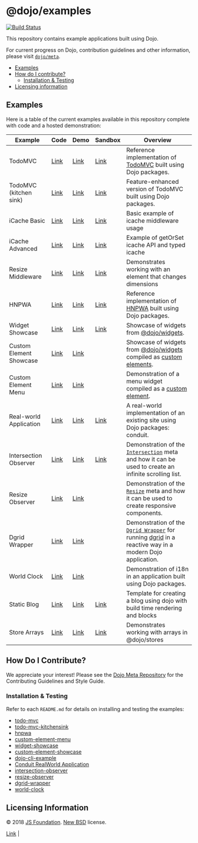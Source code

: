 # @dojo/examples

[![Build Status](https://travis-ci.org/dojo/examples.svg?branch=master)](https://travis-ci.org/dojo/examples)

This repository contains example applications built using Dojo.

For current progress on Dojo, contribution guidelines and other information, please visit [`dojo/meta`](https://github.com/dojo/meta).

-   [Examples](#examples)
-   [How do I contribute?](#how-do-i-contribute)
    -   [Installation & Testing](#installation--testing)
-   [Licensing information](#licensing-information)

## Examples

Here is a table of the current examples available in this repository complete with code and a hosted demonstration:

| Example                 | Code                              | Demo                                                            | Sandbox                                                                                 | Overview                                                                                                                                                                                    |
| ----------------------- | --------------------------------- | --------------------------------------------------------------- | --------------------------------------------------------------------------------------- | ------------------------------------------------------------------------------------------------------------------------------------------------------------------------------------------- |
| TodoMVC                 | [Link](./todo-mvc)                | [Link](https://dojo.github.io/examples/todo-mvc)                | [Link](https://codesandbox.io/s/github/dojo/examples/tree/master/todo-mvc)              | Reference implementation of [TodoMVC](http://todomvc.com/) built using Dojo packages.                                                                                                       |
| TodoMVC (kitchen sink)  | [Link](./todo-mvc-kitchensink)    | [Link](https://dojo.github.io/examples/todo-mvc-kitchensink)    | [Link](https://codesandbox.io/s/github/dojo/examples/tree/master/todo-mvc-kitchensink)  | Feature-enhanced version of TodoMVC built using Dojo packages.                                                                                                                              |
| iCache Basic            | [Link](./icache-basic)            | [Link](https://dojo.github.io/examples/icache-basic)            | [Link](https://codesandbox.io/s/github/dojo/examples/tree/master/icache-basic)          | Basic example of icache middleware usage                                                                                                                                                    |
| iCache Advanced         | [Link](./icache-advanced)         | [Link](https://dojo.github.io/examples/icache-advanced)         | [Link](https://codesandbox.io/s/github/dojo/examples/tree/master/icache-advanced)       | Example of getOrSet icache API and typed icache                                                                                                                                             |
| Resize Middleware       | [Link](./resize-middleware)       | [Link](https://dojo.github.io/examples/resize-middleware)       | [Link](https://codesandbox.io/s/github/dojo/examples/tree/master/resize-middleware)     | Demonstrates working with an element that changes dimensions                                                                                                                                |
| HNPWA                   | [Link](./hnpwa)                   | [Link](https://dojo-2-hnpwa-d668d.firebaseapp.com/)             | [Link](https://codesandbox.io/s/github/dojo/examples/tree/master/hnpwa)                 | Reference implementation of [HNPWA](https://hnpwa.com/) built using Dojo packages.                                                                                                          |
| Widget Showcase         | [Link](./widget-showcase)         | [Link](https://dojo.github.io/examples/widget-showcase)         | [Link](https://codesandbox.io/s/github/dojo/examples/tree/master/widget-showcase)       | Showcase of widgets from [@dojo/widgets](https://github.com/dojo/widgets).                                                                                                                  |
| Custom Element Showcase | [Link](./custom-element-showcase) | [Link](https://dojo.github.io/examples/custom-element-showcase) |                                                                                         | Showcase of widgets from [@dojo/widgets](https://github.com/dojo/widgets) compiled as [custom elements](https://developer.mozilla.org/en-US/docs/Web/Web_Components/Using_custom_elements). |
| Custom Element Menu     | [Link](./custom-element-menu)     | [Link](https://dojo.github.io/examples/custom-element-menu)     |                                                                                         | Demonstration of a menu widget compiled as a [custom element](https://developer.mozilla.org/en-US/docs/Web/Web_Components/Using_custom_elements).                                           |
| Real-world Application  | [Link](./realworld)               | [Link](https://dojo.github.io/examples/realworld)               | [Link](https://codesandbox.io/s/github/dojo/examples/tree/master/realworld)             | A real-world implementation of an existing site using Dojo packages: conduit.                                                                                                               |
| Intersection Observer   | [Link](./intersection-observer)   | [Link](https://dojo.github.io/examples/intersection-observer/)  | [Link](https://codesandbox.io/s/github/dojo/examples/tree/master/intersection-observer) | Demonstration of the [`Intersection`](https://github.com/dojo/widget-core#intersection) meta and how it can be used to create an infinite scrolling list.                                   |
| Resize Observer         | [Link](./resize-observer)         | [Link](https://dojo.github.io/examples/resize-observer/)        |                                                                                         | Demonstration of the [`Resize`](https://github.com/dojo/widget-core#resize) meta and how it can be used to create responsive components.                                                    |
| Dgrid Wrapper           | [Link](./dgrid-wrapper)           | [Link](https://dojo.github.io/examples/dgrid-wrapper)           |                                                                                         | Demonstration of the [`Dgrid Wrapper`](https://github.com/dojo/interop/tree/master/src/dgrid) for running [dgrid](http://dgrid.io) in a reactive way in a modern Dojo application.          |
| World Clock             | [Link](./world-clock)             | [Link](https://dojo.github.io/examples/world-clock)             |                                                                                         | Demonstration of i18n in an application built using Dojo packages.                                                                                                                          |
| Static Blog             | [Link](./static-blog)             | [Link](https://dojo.github.io/examples/static-blog)             | [Link](https://codesandbox.io/s/github/dojo/examples/tree/master/static-blog)           | Template for creating a blog using dojo with build time rendering and blocks                                                                                                                |
| Store Arrays            | [Link](./store-arrays)            | [Link](https://dojo.github.io/examples/store-arrays)            | [Link](https://codesandbox.io/s/github/dojo/examples/tree/master/store-arrays)          | Demonstrates working with arrays in @dojo/stores                                                                                                                                            |

## How Do I Contribute?

We appreciate your interest! Please see the [Dojo Meta Repository](https://github.com/dojo/meta#readme) for the Contributing Guidelines and Style Guide.

### Installation & Testing

Refer to each `README.md` for details on installing and testing the examples:

-   [todo-mvc](./todo-mvc/README.md)
-   [todo-mvc-kitchensink](./todo-mvc-kitchensink/README.md)
-   [hnpwa](./hnpwa/README.md)
-   [custom-element-menu](./custom-element-menu/README.md)
-   [widget-showcase](./widget-showcase/README.md)
-   [custom-element-showcase](./custom-element-showcase/README.md)
-   [dojo-cli-example](./dojo-cli-example/README.md)
-   [Conduit RealWorld Application](./realworld/README.md)
-   [intersection-observer](./intersection-observer/README.md)
-   [resize-observer](./resize-observer/README.md)
-   [dgrid-wrapper](./dgrid-wrapper/README.md)
-   [world-clock](./world-clock/README.md)

## Licensing Information

© 2018 [JS Foundation](https://js.foundation/). [New BSD](http://opensource.org/licenses/BSD-3-Clause) license.

[Link](https://codesandbox.io/s/github/dojo/examples/tree/master/todo-mvc) |
